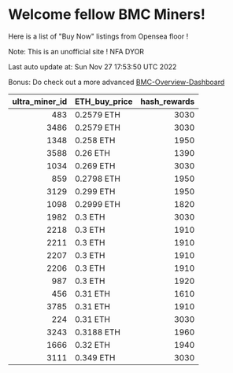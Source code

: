 # Welcome fellow BMC Miners!
Here is a list of "Buy Now" listings from Opensea floor !

Note: This is an unofficial site ! NFA DYOR

Last auto update at: Sun Nov 27 17:53:50 UTC 2022

Bonus: Do check out a more advanced [BMC-Overview-Dashboard](https://dune.com/defifunk/BMC-Overview-Dashboard)


|   ultra_miner_id | ETH_buy_price   |   hash_rewards |
|-----------------:|:----------------|---------------:|
|              483 | 0.2579 ETH      |           3030 |
|             3486 | 0.2579 ETH      |           3030 |
|             1348 | 0.258 ETH       |           1950 |
|             3588 | 0.26 ETH        |           1390 |
|             1034 | 0.269 ETH       |           3030 |
|              859 | 0.2798 ETH      |           1950 |
|             3129 | 0.299 ETH       |           1950 |
|             1098 | 0.2999 ETH      |           1820 |
|             1982 | 0.3 ETH         |           3030 |
|             2218 | 0.3 ETH         |           1910 |
|             2211 | 0.3 ETH         |           1910 |
|             2207 | 0.3 ETH         |           1910 |
|             2206 | 0.3 ETH         |           1910 |
|              987 | 0.3 ETH         |           1920 |
|              456 | 0.31 ETH        |           1610 |
|             3785 | 0.31 ETH        |           1910 |
|              224 | 0.31 ETH        |           3030 |
|             3243 | 0.3188 ETH      |           1960 |
|             1666 | 0.32 ETH        |           1940 |
|             3111 | 0.349 ETH       |           3030 |
